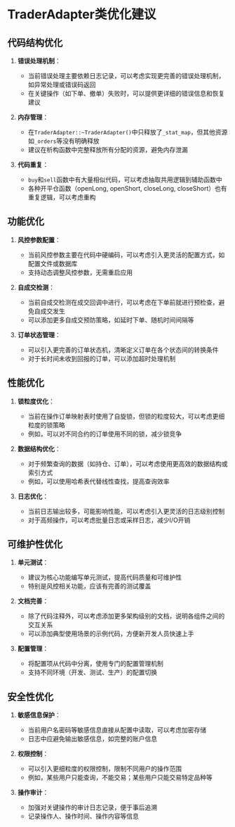 # TraderAdapter类优化建议

## 代码结构优化

1. **错误处理机制**：
   - 当前错误处理主要依赖日志记录，可以考虑实现更完善的错误处理机制，如异常处理或错误码返回
   - 在关键操作（如下单、撤单）失败时，可以提供更详细的错误信息和恢复建议

2. **内存管理**：
   - 在`TraderAdapter::~TraderAdapter()`中只释放了`_stat_map`，但其他资源如`_orders`等没有明确释放
   - 建议在析构函数中完整释放所有分配的资源，避免内存泄漏

3. **代码重复**：
   - `buy`和`sell`函数中有大量相似代码，可以考虑抽取共用逻辑到辅助函数中
   - 各种开平仓函数（openLong, openShort, closeLong, closeShort）也有重复逻辑，可以考虑重构

## 功能优化

1. **风控参数配置**：
   - 当前风控参数主要在代码中硬编码，可以考虑引入更灵活的配置方式，如配置文件或数据库
   - 支持动态调整风控参数，无需重启应用

2. **自成交检测**：
   - 当前自成交检测在成交回调中进行，可以考虑在下单前就进行预检查，避免自成交发生
   - 可以添加更多自成交预防策略，如延时下单、随机时间间隔等

3. **订单状态管理**：
   - 可以引入更完善的订单状态机，清晰定义订单在各个状态间的转换条件
   - 对于长时间未收到回报的订单，可以添加超时处理机制

## 性能优化

1. **锁粒度优化**：
   - 当前在操作订单映射表时使用了自旋锁，但锁的粒度较大，可以考虑更细粒度的锁策略
   - 例如，可以对不同合约的订单使用不同的锁，减少锁竞争

2. **数据结构优化**：
   - 对于频繁查询的数据（如持仓、订单），可以考虑使用更高效的数据结构或索引方式
   - 例如，可以使用哈希表代替线性查找，提高查询效率

3. **日志优化**：
   - 当前日志输出较多，可能影响性能，可以考虑引入更灵活的日志级别控制
   - 对于高频操作，可以考虑批量日志或采样日志，减少I/O开销

## 可维护性优化

1. **单元测试**：
   - 建议为核心功能编写单元测试，提高代码质量和可维护性
   - 特别是风控相关功能，应该有完善的测试覆盖

2. **文档完善**：
   - 除了代码注释外，可以考虑添加更多架构级别的文档，说明各组件之间的交互关系
   - 可以添加典型使用场景的示例代码，方便新开发人员快速上手

3. **配置管理**：
   - 将配置项从代码中分离，使用专门的配置管理机制
   - 支持不同环境（开发、测试、生产）的配置切换

## 安全性优化

1. **敏感信息保护**：
   - 当前用户名密码等敏感信息直接从配置中读取，可以考虑加密存储
   - 日志中应避免输出敏感信息，如完整的账户信息

2. **权限控制**：
   - 可以引入更细粒度的权限控制，限制不同用户的操作范围
   - 例如，某些用户只能查询，不能交易；某些用户只能交易特定品种等

3. **操作审计**：
   - 加强对关键操作的审计日志记录，便于事后追溯
   - 记录操作人、操作时间、操作内容等信息
